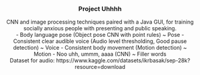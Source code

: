 <br />
<h3 align="center">Project Uhhhh</h3>
  <p align="center">
CNN and image processing techniques paired with a Java GUI, for training socially anxious people with presenting and public speaking.
<br>
- Body language pose (Object pose CNN with point rules) ~ Pose
- Consistent clear audible voice (Audio level thresholding, Good pause detection) ~ Voice
- Consistent body movement (Motion detection) ~ Motion
- Noo uhh, ummm, aaaa (CNN) ~ Filler words
<br>
 Dataset for audio: https://www.kaggle.com/datasets/ikrbasak/sep-28k?resource=download